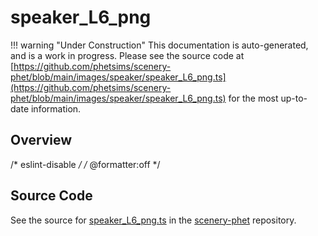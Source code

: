 # speaker_L6_png

!!! warning "Under Construction"
    This documentation is auto-generated, and is a work in progress. Please see the source code at
    [https://github.com/phetsims/scenery-phet/blob/main/images/speaker/speaker_L6_png.ts](https://github.com/phetsims/scenery-phet/blob/main/images/speaker/speaker_L6_png.ts) for the most up-to-date information.

## Overview

/* eslint-disable */
/* @formatter:off */



## Source Code

See the source for [speaker_L6_png.ts](https://github.com/phetsims/scenery-phet/blob/main/images/speaker/speaker_L6_png.ts) in the [scenery-phet](https://github.com/phetsims/scenery-phet) repository.
